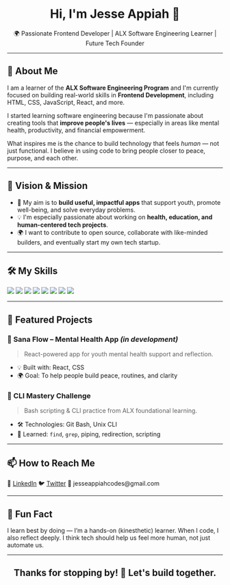 <!-- GitHub Profile README Template -->

<h1 align="center">Hi, I'm Jesse Appiah 👋</h1>
<p align="center">
  🌍 Passionate Frontend Developer | ALX Software Engineering Learner | Future Tech Founder  
</p>

---

<h2>🚀 About Me</h2>

<p>
  I am a learner of the <strong>ALX Software Engineering Program</strong> and I'm currently focused on building real-world skills in <strong>Frontend Development</strong>, including HTML, CSS, JavaScript, React, and more.
</p>

<p>
  I started learning software engineering because I'm passionate about creating tools that <strong>improve people's lives</strong> — especially in areas like mental health, productivity, and financial empowerment.
</p>

<p>
  What inspires me is the chance to build technology that feels <em>human</em> — not just functional. I believe in using code to bring people closer to peace, purpose, and each other.
</p>

---

<h2>🎯 Vision & Mission</h2>

<ul>
  <li>🎯 My aim is to <strong>build useful, impactful apps</strong> that support youth, promote well-being, and solve everyday problems.</li>
  <li>💡 I'm especially passionate about working on <strong>health, education, and human-centered tech projects</strong>.</li>
  <li>🌍 I want to contribute to open source, collaborate with like-minded builders, and eventually start my own tech startup.</li>
</ul>

---

<h2>🛠️ My Skills</h2>

<p>
  <img src="https://img.shields.io/badge/-HTML5-E34F26?style=flat-square&logo=html5&logoColor=white"/>
  <img src="https://img.shields.io/badge/-CSS3-1572B6?style=flat-square&logo=css3"/>
  <img src="https://img.shields.io/badge/-JavaScript-F7DF1E?style=flat-square&logo=javascript&logoColor=black"/>
  <img src="https://img.shields.io/badge/-React-61DAFB?style=flat-square&logo=react"/>
  <img src="https://img.shields.io/badge/-Git-F05032?style=flat-square&logo=git&logoColor=white"/>
  <img src="https://img.shields.io/badge/-CLI-000000?style=flat-square&logo=gnu-bash&logoColor=white"/>
  <img src="https://img.shields.io/badge/-Responsive_Design-00C853?style=flat-square&logo=csswizardry"/>
  <img src="https://img.shields.io/badge/-Google_Workspace-4285F4?style=flat-square&logo=google"/>
</p>

---

<h2>📂 Featured Projects</h2>

### 🧠 Sana Flow – Mental Health App *(in development)*  
> React-powered app for youth mental health support and reflection.
- 💡 Built with: React, CSS
- 🌍 Goal: To help people build peace, routines, and clarity

### 🧪 CLI Mastery Challenge  
> Bash scripting & CLI practice from ALX foundational learning.
- 🛠️ Technologies: Git Bash, Unix CLI
- 🧠 Learned: `find`, `grep`, piping, redirection, scripting

---

<h2>📫 How to Reach Me</h2>

<p>
  🔗 <a href="https://www.linkedin.com/in/jesseappiah">LinkedIn</a>  
  🐦 <a href="https://x.com/jess95526">Twitter</a>  
  📧 jesseappiahcodes@gmail.com
</p>

---

<h2>🌟 Fun Fact</h2>

<p>I learn best by doing — I’m a hands-on (kinesthetic) learner. When I code, I also reflect deeply. I think tech should help us feel more human, not just automate us.</p>

---

<h2 align="center">Thanks for stopping by! 🙌 Let's build together.</h2>

